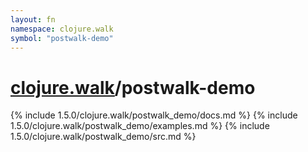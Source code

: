 ```yaml
---
layout: fn
namespace: clojure.walk
symbol: "postwalk-demo"
---
```


# [clojure.walk](../)/postwalk-demo

{% include 1.5.0/clojure.walk/postwalk_demo/docs.md %}
{% include 1.5.0/clojure.walk/postwalk_demo/examples.md %}
{% include 1.5.0/clojure.walk/postwalk_demo/src.md %}


